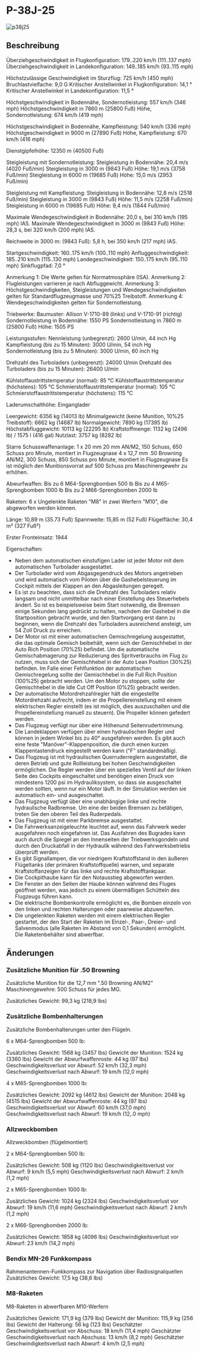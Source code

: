 # P-38J-25

![p38j25](../images/p38j25.png)

## Beschreibung

Überziehgeschwindigkeit in Flugkonfiguration:  179..220 km/h (111..137 mph)
Überziehgeschwindigkeit in Landekonfiguration: 149..185 km/h (93..115 mph)

Höchstzulässige Geschwindigkeit im Sturzflug: 725 km/h (450 mph)
Bruchlastvielfache: 9,0 G
Kritischer Anstellwinkel in Flugkonfiguration: 14,1 °
Kritischer Anstellwinkel in Landekonfiguration: 11,5 °

Höchstgeschwindigkeit in Bodennähe, Sondernotleistung: 557 km/h (346 mph)
Höchstgeschwindigkeit in 7860 m (25800 Fuß) Höhe, Sondernotleistung: 674 km/h (419 mph)

Höchstgeschwindigkeit in Bodennähe, Kampfleistung: 540 km/h (336 mph)
Höchstgeschwindigkeit in 9000 m (27890 Fuß) Höhe, Kampfleistung: 670 km/h (416 mph)

Dienstgipfelhöhe: 12350 m (40500 Fuß)

Steigleistung  mit Sondernotleistung:
Steigleistung in Bodennähe: 20,4 m/s (4020 Fuß/min)
Steigleistung in 3000 m (9843 Fuß) Höhe: 19,1 m/s (3758 Fuß/min)
Steigleistung in 6000 m (19685 Fuß) Höhe: 15,0 m/s (2953 Fuß/min)

Steigleistung  mit Kampfleistung:
Steigleistung in Bodennähe: 12,8 m/s (2518 Fuß/min)
Steigleistung in 3000 m (9843 Fuß) Höhe: 11,5 m/s (2258 Fuß/min)
Steigleistung in 6000 m (19685 Fuß) Höhe: 9,4 m/s (1844 Fuß/min)

Maximale Wendegeschwindigkeit in Bodennähe: 20,0 s, bei 310 km/h (195 mph) IAS.
Maximale Wendegeschwindigkeit in 3000 m (9843 Fuß) Höhe: 28,3 s, bei 320 km/h (200 mph) IAS.

Reichweite in 3000 m: (9843 Fuß): 5,8 h, bei 350 km/h (217 mph) IAS.

Startgeschwindigkeit: 160..175 km/h (100..110 mph)
Anfluggeschwindigkeit: 185..210 km/h (115..130 mph)
Landegeschwindigkeit: 150..175 km/h (95..110 mph)
Sinkflugpfad: 7,0 °

Anmerkung 1: Die Werte gelten für Normatmosphäre (ISA).
Anmerkung 2: Flugleistungen varrieren je nach Abfluggewicht.
Anmerkung 3: Höchstgeschwindigkeiten, Steigleistungen und Wendegeschwindigkeiten gelten für Standardflugzeugmasse und 70%25 Treibstoff.
Anmerkung 4: Wendegeschwindigkeiten gelten für Sondernotleistung.

Triebwerke:
Baumuster: Allison V-1710-89 (links) und V-1710-91 (richtig)
Sondernotleistung in Bodennähe: 1550 PS
Sondernotleistung in 7860 m (25800 Fuß) Höhe: 1505 PS

Leistungsstufen:
Nennleistung (unbegrenzt): 2600 U/min, 44 inch Hg
Kampfleistung (bis zu 15 Minuten): 3000 U/min, 54 inch Hg
Sondernotleistung (bis zu 5 Minuten): 3000 U/min, 60 inch Hg

Drehzahl des Turboladers (unbegrenzt): 24000 U/min
Drehzahl des Turboladers (bis zu 15 Minuten): 26400 U/min

Kühlstoffaustrittstemperatur (normal): 85 °C
Kühlstoffaustrittstemperatur (höchstens): 105 °C
Schmierstoffaustrittstemperatur (normal): 105 °C
Schmierstoffaustrittstemperatur (höchstens): 115 °C

Laderumschalthöhe: Einganglader

Leergewicht: 6356 kg (14013 lb)
Minimalgewicht (keine Munition, 10%25 Treibstoff): 6662 kg (14687 lb)
Normalgewicht: 7890 kg (17395 lb)
Höchstabfluggewicht: 10113 kg (22295 lb)
Kraftstoffmenge: 1132 kg (2496 lb) / 1575 l (416 gal)
Nutzlast: 3757 kg (8282 lb)

Starre Schusswaffenanlage:
1 x 20 mm 20 mm AN/M2, 150 Schuss, 650 Schuss pro Minute, montiert in Flugzeugnase
4 x 12,7 mm .50 Browning AN/M2, 300 Schuss, 850 Schuss pro Minute, montiert in Flugzeugnase
Es ist möglich den Munitionsvorrat auf 500 Schuss pro Maschinengewehr zu erhöhen.

Abwurfwaffen:
Bis zu 6 M64-Sprengbomben 500 lb
Bis zu 4 M65-Sprengbomben 1000 lb
Bis zu 2 M66-Sprengbomben 2000 lb

Raketen:
6 x Ungelenkte Raketen "M8" in zwei Werfern "M10", die abgeworfen werden können.

Länge: 10,89 m (35.73 Fuß)
Spannweite: 15,85 m (52 Fuß)
Flügelfläche: 30,4 m² (327 Fuß²)

Erster Fronteinsatz: 1944

Eigenschaften:
- Neben dem automatischen einstufigen Lader ist jeder Motor mit dem automatischen Turbolader ausgestattet.
- Der Turbolader wird vom Abgasgegendruck des Motors angetrieben und wird automatisch vom Piloten über die Gashebelsteuerung im Cockpit mittels der Klappen an den Abgasleitungen geregelt.
- Es ist zu beachten, dass sich die Drehzahl des Turboladers relativ langsam und nicht unmittelbar nach einer Einstellung des Steuerhebels ändert. So ist es beispielsweise beim Start notwendig, die Bremsen einige Sekunden lang gedrückt zu halten, nachdem der Gashebel in die Startposition gebracht wurde, und den Startvorgang erst dann zu beginnen, wenn die Drehzahl des Turboladers ausreichend ansteigt, um 54 Zoll Druck zu erreichen.
- Der Motor ist mit einer automatischen Gemischregelung ausgestattet, die das optimale Gemisch beibehält, wenn sich der Gemischhebel in der Auto Rich Position (70%25) befindet. Um die automatische Gemischabmagerung zur Reduzierung des Spritverbrauchs im Flug zu nutzen, muss sich der Gemischhebel in der Auto Lean Position (30%25) befinden. Im Falle einer Fehlfunktion der automatischen Gemischregelung sollte der Gemischhebel in die Full Rich Position (100%25) gebracht werden. Um den Motor zu stoppen, sollte der Gemischhebel in die Idle Cut Off Position (0%25) gebracht werden.
- Der automatische Motordrehzahlregler hält die eingestellte Motordrehzahl aufrecht, indem er die Propellereinstellung mit einem elektrischen Regler einstellt (es ist möglich, dies auszuschalten und die Propellereinstellung manuell zu steuern). Die Propeller können gefedert werden.
- Das Flugzeug verfügt nur über eine Höhenund Seitenrudertrimmung.
- Die Landeklappen verfügen über einen hydraulischen Regler und können in jedem Winkel bis zu 40° ausgefahren werden. Es gibt auch eine feste "Manöver"-Klappenposition, die durch einen kurzen Klappentastendruck eingestellt werden kann ("F" standardmäßig).
- Das Flugzeug ist mit hydraulischen Querruderreglern ausgestattet, die deren Betrieb und gute Rollleistung bei hohen Geschwindigkeiten ermöglichen. Die Regler werden über ein spezielles Ventil auf der linken Seite des Cockpits eingeschaltet und benötigen einen Druck von mindestens 1200 psi im Hydrauliksystem, so dass sie ausgeschaltet werden sollten, wenn nur ein Motor läuft. In der Simulation werden sie automatisch ein- und ausgeschaltet.
- Das Flugzeug verfügt über eine unabhängige linke und rechte hydraulische Radbremse. Um eine der beiden Bremsen zu betätigen, treten Sie den oberen Teil des Ruderpedals.
- Das Flugzeug ist mit einer Parkbremse ausgestattet.
- Die Fahrwerksanzeigeleuchte leuchtet auf, wenn das Fahrwerk weder ausgefahren noch eingefahren ist. Das Ausfahren des Bugrades kann auch durch die Spiegel an den Innenseiten der Triebwerksgondeln und durch den Druckabfall in der Hydraulik während des Fahrwerksbetriebs überprüft werden.
- Es gibt Signallampen, die vor niedrigem Kraftstoffstand in den äußeren Flügeltanks (der primären Kraftstoffquelle) warnen, und separate Kraftstoffanzeigen für das linke und rechte Kraftstofftankpaar.
- Die Cockpithaube kann für den Notausstieg abgeworfen werden.
- Die Fenster an den Seiten der Haube können während des Fluges geöffnet werden, was jedoch zu einem übermäßigen Schütteln des Flugzeugs führen kann.
- Die elektrische Bombenkontrolle ermöglicht es, die Bomben einzeln von den linken und rechten Halterungen oder paarweise abzuwerfen.
- Die ungelenkten Raketen werden mit einem elektrischen Regler gestartet, der den Start der Raketen im Einzel-, Paar-, Dreier- und Salvenmodus (alle Raketen im Abstand von 0,1 Sekunden) ermöglicht. Die Raketenbehälter sind abwerfbar.

## Änderungen


### Zusätzliche Munition für .50 Browning

Zusätzliche Munition für die 12,7 mm ".50 Browning AN/M2" Maschinengewehre: 500 Schuss für jedes MG.

Zusätzliches Gewicht: 99,3 kg (218,9 lbs)


### Zusätzliche Bombenhalterungen

Zusätzliche Bombenhalterungen unter den Flügeln.

6 x M64-Sprengbomben 500 lb:

Zusätzliches Gewicht: 1568 kg (3457 lbs)
Gewicht der Munition: 1524 kg (3360 lbs)
Gewicht der Abwurfwaffenroste: 44 kg (97 lbs)
Geschwindigkeitsverlust vor Abwurf: 52 km/h (32,3 mph)
Geschwindigkeitsverlust nach Abwurf: 19 km/h (12,0 mph) 

4 x M65-Sprengbomben 1000 lb:

Zusätzliches Gewicht: 2092 kg (4612 lbs)
Gewicht der Munition: 2048 kg (4515 lbs)
Gewicht der Abwurfwaffenroste: 44 kg (97 lbs)
Geschwindigkeitsverlust vor Abwurf: 60 km/h (37,0 mph)
Geschwindigkeitsverlust nach Abwurf: 19 km/h (12,.0 mph) 


### Allzweckbomben

Allzweckbomben (flügelmontiert)

2 x M64-Sprengbomben 500 lb:

Zusätzliches Gewicht: 508 kg (1120 lbs)
Geschwindigkeitsverlust vor Abwurf: 9 km/h (5,5 mph)
Geschwindigkeitsverlust nach Abwurf: 2 km/h (1,2 mph) 

2 x M65-Sprengbomben 1000 lb:

Zusätzliches Gewicht: 1024 kg (2324 lbs)
Geschwindigkeitsverlust vor Abwurf: 19 km/h (11,6 mph)
Geschwindigkeitsverlust nach Abwurf: 2 km/h (1,2 mph) 

2 x M66-Sprengbomben 2000 lb:

Zusätzliches Gewicht: 1858 kg (4096 lbs)
Geschwindigkeitsverlust vor Abwurf: 23 km/h (14,2 mph)


### Bendix MN-26 Funkkompass

Rahmenantennen-Funkkompass zur Navigation über Radiosignalquellen
Zusätzliches Gewicht: 17,5 kg (38,6 lbs)


### M8-Raketen

M8-Raketen in abwerfbaren M10-Werfern

Zusätzliches Gewicht: 171,9 kg (379 lbs)
Gewicht der Munition: 115,9 kg (256 lbs)
Gewicht der Halterung: 56 kg (123 lbs)
Geschätzter Geschwindigkeitsverlust vor Abschuss: 18 km/h (11,4 mph)
Geschätzter Geschwindigkeitsverlust nach Abschuss: 13 km/h (8,2 mph)
Geschätzter Geschwindigkeitsverlust nach Abwurf: 4 km/h (2,5 mph)